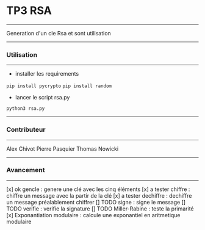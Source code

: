 # TP3 RSA
---------

Generation d'un cle Rsa et sont utilisation

---------------
### Utilisation
---------------

- installer les requirements

```pip install pycrypto```
```pip install random```

- lancer le script rsa.py

```python3 rsa.py```


----------------
### Contributeur
----------------

Alex Chivot
Pierre Pasquier
Thomas Nowicki


--------------
### Avancement
--------------

[x] ok gencle : genere une clé avec les cinq éléments
[x] a tester chiffre :  chiffre un message avec la partir de la clé
[x] a tester dechiffre : dechiffre un message préalablement chiffrer
[] TODO signe : signe le message
[] TODO verifie : verifie la signature
[] TODO Miller-Rabine : teste la primarité
[x] Exponantiation modulaire : calcule une exponantiel en aritmetique modulaire
